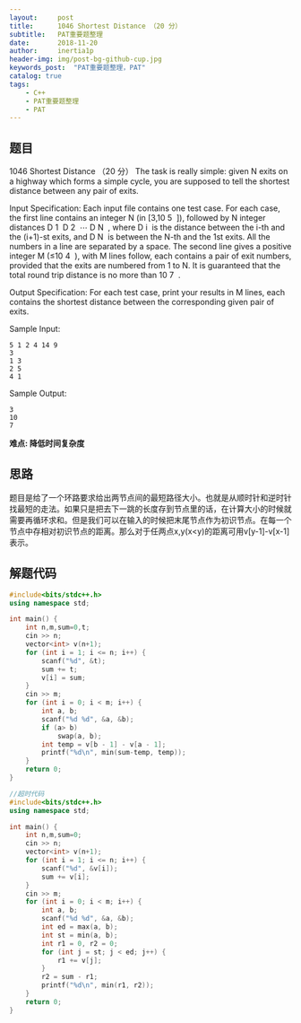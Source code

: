 ```yaml
---
layout:     post
title:      1046 Shortest Distance （20 分）
subtitle:   PAT重要题整理
date:       2018-11-20
author:     inertia1p
header-img: img/post-bg-github-cup.jpg
keywords_post:  "PAT重要题整理，PAT"
catalog: true
tags:
    - C++
    - PAT重要题整理
    - PAT
---
```


## 题目

1046 Shortest Distance （20 分）
The task is really simple: given N exits on a highway which forms a simple cycle, you are supposed to tell the shortest distance between any pair of exits.

Input Specification:
Each input file contains one test case. For each case, the first line contains an integer N (in [3,10
​5
​​ ]), followed by N integer distances D
​1
​​  D
​2
​​  ⋯ D
​N
​​ , where D
​i
​​  is the distance between the i-th and the (i+1)-st exits, and D
​N
​​ is between the N-th and the 1st exits. All the numbers in a line are separated by a space. The second line gives a positive integer M (≤10
​4
​​ ), with M lines follow, each contains a pair of exit numbers, provided that the exits are numbered from 1 to N. It is guaranteed that the total round trip distance is no more than 10
​7
​​ .

Output Specification:
For each test case, print your results in M lines, each contains the shortest distance between the corresponding given pair of exits.

Sample Input:
```
5 1 2 4 14 9
3
1 3
2 5
4 1
```
Sample Output:
```
3
10
7
```
**难点: 降低时间复杂度**

## 思路

题目是给了一个环路要求给出两节点间的最短路径大小。也就是从顺时针和逆时针找最短的走法。如果只是把去下一跳的长度存到节点里的话，在计算大小的时候就需要再循环求和。但是我们可以在输入的时候把末尾节点作为初识节点。在每一个节点中存相对初识节点的距离。那么对于任两点x,y(x<y)的距离可用v[y-1]-v[x-1]表示。

## 解题代码

```C++
#include<bits/stdc++.h>
using namespace std;

int main() {
	int n,m,sum=0,t;
	cin >> n;
	vector<int> v(n+1);
	for (int i = 1; i <= n; i++) {
		scanf("%d", &t);
		sum += t;
		v[i] = sum;
	}
	cin >> m;
	for (int i = 0; i < m; i++) {
		int a, b;
		scanf("%d %d", &a, &b);
		if (a> b)
			swap(a, b);
		int temp = v[b - 1] - v[a - 1];
		printf("%d\n", min(sum-temp, temp));
	}
	return 0;
}
```

```C++
//超时代码
#include<bits/stdc++.h>
using namespace std;

int main() {
	int n,m,sum=0;
	cin >> n;
	vector<int> v(n+1);
	for (int i = 1; i <= n; i++) {
		scanf("%d", &v[i]);
		sum += v[i];
	}
	cin >> m;
	for (int i = 0; i < m; i++) {
		int a, b;
		scanf("%d %d", &a, &b);
		int ed = max(a, b);
		int st = min(a, b);
		int r1 = 0, r2 = 0;
		for (int j = st; j < ed; j++) {
			r1 += v[j];
		}
		r2 = sum - r1;
		printf("%d\n", min(r1, r2));
	}
	return 0;
}
```

